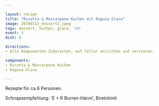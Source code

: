 ```yaml
---

layout: recipe
title: "Ricotta & Mascarpone Kuchen mit Ragusa Glace"
image: 20190112_dessert2.jpeg
tags: dessert, kuchen, glace, '#3'
event: 3
dish: 6

directions:
- Alle Komponenten Zubereiten, auf Teller anrichten und servieren.

components:
- Ricotta & Mascarpone Kuchen
- Ragusa Glace

---
```


Rezepte für ca 6 Personen.

Schnapsempfehlung: 'E + R Burren-Hänni', Biretröimli
